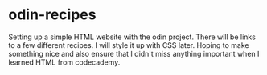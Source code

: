 # odin-recipes

Setting up a simple HTML website with the odin project. 
There will be links to a few different recipes.
I will style it up with CSS later.
Hoping to make something nice and also ensure that I didn't miss
anything important when I learned HTML from codecademy.

